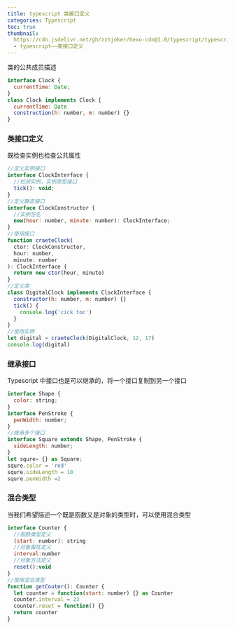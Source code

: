 ```yaml
---
title: typescript 类接口定义
categories: Typescript
toc: true
thumbnail:
  https://cdn.jsdelivr.net/gh/zzhjoker/hexo-cdn@1.0/typescript/typescript.jpg
  - typescript——类接口定义
---
```


类的公共成员描述

```javascript
interface Clock {
  currentTime: Date;
}
class Clock implements Clock {
  currentTime: Date
  construction(h: number, m: number) {}
}
```

<!--more-->

### 类接口定义

既检查实例也检查公共属性

```javascript
//定义实例接口
interface ClockInterface {
  //检测实例，实例原型接口
  tick(): void;
}
//定义静态接口
interface ClockConstructor {
  //实例签名
  new(hour: number, minute: number): ClockInterface;
}
//使用接口
function craeteClock(
  ctor: ClockConstructor,
  hour: number,
  minute: number
): ClockInterface {
  return new ctor(hour, minute)
}
//定义类
class DigitalClock implements ClockInterface {
  constructor(h: number, m: number) {}
  tick() {
    console.log('cick toc')
  }
}
//使用实例
let digital = craeteClock(DigitalClock, 12, 17)
console.log(digital)
```

### 继承接口

Typescript 中接口也是可以继承的，将一个接口复制到另一个接口

```javascript
interface Shape {
  color: string;
}
interface PenStroke {
  penWidth: number;
}
//继承多个接口
interface Square extends Shape, PenStroke {
  sideLength: number;
}
let squre= {} as Square;
squre.color = 'red'
squre.sideLength = 10
squre.penWidth =2
```

### 混合类型

当我们希望描述一个既是函数又是对象的类型时，可以使用混合类型

```javascript
interface Counter {
  //函数类型定义
  (start: number): string
  //对象属性定义
  interval:number
  //对象方法定义
  reset():void
}
//使用混合类型
function getCouter(): Counter {
  let counter = function(start: number) {} as Counter
  counter.interval = 23
  counter.reset = function() {}
  return counter
}
```
